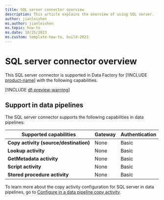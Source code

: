 ```yaml
---
title: SQL server connector overview
description: This article explains the overview of using SQL server.
author: jianleishen
ms.author: jianleishen
ms.topic: how-to
ms.date: 10/25/2023
ms.custom: template-how-to, build-2023
---
```


# SQL server connector overview

This SQL server connector is supported in Data Factory for [!INCLUDE [product-name](../includes/product-name.md)] with the following capabilities.

[!INCLUDE [df-preview-warning](includes/data-factory-preview-warning.md)]

## Support in data pipelines

The SQL server connector supports the following capabilities in data pipelines:

| Supported capabilities | Gateway | Authentication |
| --- | --- | --- |
| **Copy activity (source/destination)** | None | Basic |
| **Lookup activity** | None | Basic |
| **GetMetadata activity** | None | Basic |
| **Script activity** | None | Basic |
| **Stored procedure activity** | None | Basic |

To learn more about the copy activity configuration for SQL server in data pipelines, go to [Configure in a data pipeline copy activity](connector-sql-server-copy-activity.md).
